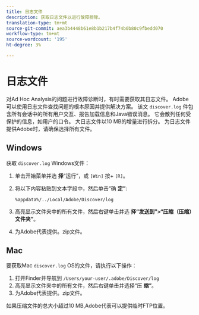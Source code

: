 ```yaml
---
title: 日志文件
description: 获取日志文件以进行故障排除。
translation-type: tm+mt
source-git-commit: aea3b4448b61e8b1b217b4f74b0b80c9fbedd070
workflow-type: tm+mt
source-wordcount: '195'
ht-degree: 3%

---
```



# 日志文件

对Ad Hoc Analysis的问题进行故障诊断时，有时需要获取其日志文件。 Adobe可以使用日志文件查找问题的根本原因并提供解决方案。 该文 `discover.log` 件包含所有会话中的所有用户交互、报告加载信息和Java错误消息。 它会散列任何受保护的信息，如用户的口令。 大日志文件以10 MB的增量进行拆分。 为日志文件提供Adobe时，请确保选择所有文件。

## Windows

获取 `discover.log` Windows文件：

1. 单击开始菜单并选 **择**“运行”，或 `[Win]` 按+ `[R]`。
2. 将以下内容粘贴到文本字段中，然后单击“确 **定”**:

   ```text
   %appdata%/../Local/Adobe/Discover/log
   ```

3. 高亮显示文件夹中的所有文件，然后右键单击并选 **择“发送到”>“压缩（压缩）文件夹”**。
4. 为Adobe代表提供。zip文件。

## Mac

要获取Mac `discover.log` OS的文件，请执行以下操作：

1. 打开Finder并导航到 `/Users/your-user/.adobe/Discover/log`
2. 高亮显示文件夹中的所有文件，然后右键单击并选择“压 **缩”**。
3. 为Adobe代表提供。zip文件。

如果压缩文件的总大小超过10 MB,Adobe代表可以提供临时FTP位置。
